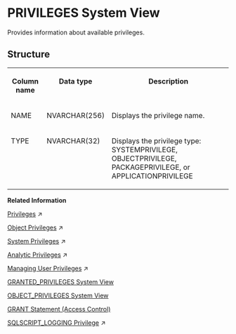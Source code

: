 <!-- loio20cc29b0751910149c6da55983753a8a -->

# PRIVILEGES System View

Provides information about available privileges.



<a name="loio20cc29b0751910149c6da55983753a8a___p_r_i_v_i_l_e_g_e_s_1struct_PRIVILEGES"/>

## Structure


<table>
<tr>
<th valign="top">

Column name



</th>
<th valign="top">

Data type



</th>
<th valign="top">

Description



</th>
</tr>
<tr>
<td valign="top">

NAME



</td>
<td valign="top">

NVARCHAR\(256\)



</td>
<td valign="top">

Displays the privilege name.



</td>
</tr>
<tr>
<td valign="top">

TYPE



</td>
<td valign="top">

NVARCHAR\(32\)



</td>
<td valign="top">

Displays the privilege type: SYSTEMPRIVILEGE, OBJECTPRIVILEGE, PACKAGEPRIVILEGE, or APPLICATIONPRIVILEGE



</td>
</tr>
</table>

**Related Information**  


[Privileges](https://help.sap.com/viewer/c82f8d6a84c147f8b78bf6416dae7290/2023_2_QRC/en-US/fb0f9b103d6940f28f3479b533c351e9.html "Several privilege types are used in SAP HANA (system, object, and analytic).") :arrow_upper_right:

[Object Privileges](https://help.sap.com/viewer/c82f8d6a84c147f8b78bf6416dae7290/2023_2_QRC/en-US/d6311b15a7e74e01b3f660f7d175b318.html "Object privileges are SQL privileges that are used to allow access to and modification of database objects.") :arrow_upper_right:

[System Privileges](https://help.sap.com/viewer/c82f8d6a84c147f8b78bf6416dae7290/2023_2_QRC/en-US/cadbcfc38b084808b80b3551b1cd756e.html "System privileges control general system activities.") :arrow_upper_right:

[Analytic Privileges](https://help.sap.com/viewer/c82f8d6a84c147f8b78bf6416dae7290/2023_2_QRC/en-US/db08ea0cbb571014a386f851122958b2.html "Analytic privileges grant different users access to different portions of data in the same view based on their business role. Within the definition of an analytic privilege, the conditions that control which data users see is defined using SQL.") :arrow_upper_right:

[Managing User Privileges](https://help.sap.com/viewer/b6c0184b46cc424b9bcce8e6aae02f97/2023_2_QRC/en-US/20fc276e8f22423fb6eba66f03f541e1.html "Various privileges are required to manage remote sources, virtual tables, and linked database.") :arrow_upper_right:

[GRANTED\_PRIVILEGES System View](granted-privileges-system-view-20a5958.md "Provides information about privileges and roles granted to users.")

[OBJECT\_PRIVILEGES System View](object-privileges-system-view-47764eb.md "Provides information about the types of objects and privileges that can be granted to those types of objects.")

[GRANT Statement \(Access Control\)](../../010-SQL-Reference/012-SQL-Statements/grant-statement-access-control-20f674e.md "Grants various types of privileges to users and roles.")

[SQLSCRIPT_LOGGING Privilege](https://help.sap.com/viewer/d1cb63c8dd8e4c35a0f18aef632687f0/2023_2_QRC/en-US/804d96051c14464d8596d2aa9b5ca3c6.html "") :arrow_upper_right:

